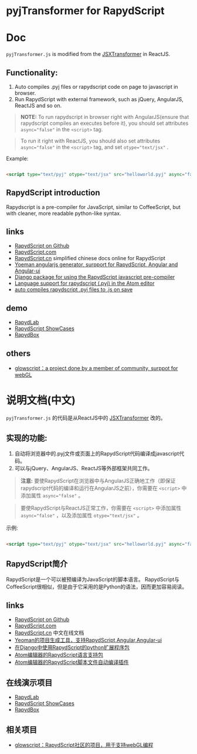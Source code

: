 pyjTransformer for RapydScript
==============================================

# Doc

``pyjTransformer.js`` is modified from the [JSXTransformer](http://facebook.github.io/react/downloads.html) in ReactJS.

## Functionality:

1. Auto compiles .pyj files or rapydscript code on page to javascript in browser.
2. Run RapydScript with external framework, such as jQuery, AngularJS, ReactJS and so on.

> **NOTE:** To run rapydscript in browser right with AngularJS(ensure that rapydscript compiles an executes before it), you should set attributes ``async="false"`` in the ``<script>`` tag. 

> To run it right with ReactJS, you should also set attributes ``async="false"`` in the ``<script>`` tag, and set ``otype="text/jsx"`` . 

Example:

```html

<script type="text/pyj" otype="text/jsx" src="helloworld.pyj" async="false"></script>

```

## RapydScript introduction

Rapydscript is a pre-compiler for JavaScript, similar to CoffeeScript, but with cleaner, more readable python-like syntax.


## links

* [RapydScript on Github](https://github.com/atsepkov/RapydScript)
* [RapydScript.com](http://RapydScript.com)
* [RapydScript.cn](http://RapydScript.cn/docs) simplified chinese docs online for RapydScript
* [Yoeman angularjs generator, surpport for RapydScript, Angular and Angular-ui](https://github.com/loolmeh/generator-rui-angular)
* [Django package for using the RapydScript javascript pre-compiler](https://github.com/pztrick/DjScript)
* [Language support for rapydscript (.pyj) in the Atom editor](https://github.com/tgienger/language-rapydscript)
* [auto compiles rapydscript .pyj files to .js on save](https://github.com/tgienger/Atom-rapydscript-auto-compile)


## demo

* [RapydLab](http://rapydscript.cn/rapydlab)
* [RapydScript ShowCases](http://salvatore.pythonanywhere.com/RapydScript)
* [RapydBox](http://salvatore.pythonanywhere.com/RapydBox/default/editor)

## others

* [glowscript：a project done by a member of community, surppot for webGL](http://www.glowscript.org/)


# 说明文档(中文)

``pyjTransformer.js`` 的代码是从ReactJS中的 [JSXTransformer](http://facebook.github.io/react/downloads.html) 改的。

## 实现的功能:

1. 自动将浏览器中的.pyj文件或页面上的RapydScript代码编译成javascript代码。
2. 可以与jQuery、AngularJS、ReactJS等外部框架共同工作。

> **注意:** 要使RapydScript在浏览器中与AngularJS正确地工作（即保证rapydscript代码的编译和运行在AngularJS之前），你需要在 ``<script>`` 中添加属性 ``async="false"`` 。

> 要使RapydScript与ReactJS正常工作，你需要在 ``<script>`` 中添加属性 ``async="false"`` ，以及添加属性 ``otype="text/jsx"`` 。

示例:

```html

<script type="text/pyj" otype="text/jsx" src="helloworld.pyj" async="false"></script>

```

## RapydScript简介

RapydScript是一个可以被预编译为JavaScript的脚本语言。
RapydScript与CoffeeScript很相似，但是由于它采用的是Python的语法，因而更加容易阅读。

## links

* [RapydScript on Github](https://github.com/atsepkov/RapydScript)
* [RapydScript.com](http://RapydScript.com)
* [RapydScript.cn](http://RapydScript.cn/docs) 中文在线文档
* [Yeoman的项目生成工具，支持RapydScript,Angular,Angular-ui](https://github.com/loolmeh/generator-rui-angular)
* [在Django中使用RapydScript的python扩展程序包](https://github.com/pztrick/DjScript)
* [Atom编辑器的RapydScript语言支持包](https://github.com/tgienger/language-rapydscript)
* [Atom编辑器的RapydScript脚本文件自动编译插件](https://github.com/tgienger/Atom-rapydscript-auto-compile)


## 在线演示项目

* [RapydLab](http://rapydscript.cn/rapydlab)
* [RapydScript ShowCases](http://salvatore.pythonanywhere.com/RapydScript)
* [RapydBox](http://salvatore.pythonanywhere.com/RapydBox/default/editor)

## 相关项目

* [glowscript：RapydScript社区的项目，用于支持webGL编程](http://www.glowscript.org/)
